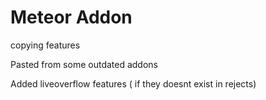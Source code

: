 # Meteor Addon 

copying features

Pasted from some outdated addons

Added liveoverflow features ( if they doesnt exist in rejects)
